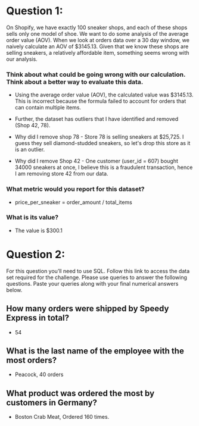 # Question 1:

On Shopify, we have exactly 100 sneaker shops, and each of these shops sells only one model of shoe. We want to do some analysis of the average order value (AOV). When we look at orders data over a 30 day window, we naively calculate an AOV of $3145.13. Given that we know these shops are selling sneakers, a relatively affordable item, something seems wrong with our analysis. 

### Think about what could be going wrong with our calculation. Think about a better way to evaluate this data. 

- Using the average order value (AOV), the calculated value was  $3145.13. This is incorrect because the formula failed to account for orders that can contain multiple items.

- Further, the dataset has outliers that I have identified and removed (Shop 42, 78). 

- Why did I remove shop 78 - Store 78 is selling sneakers at $25,725. I guess they sell diamond-studded sneakers, so let's drop this store as it is an outlier.

- Why did I remove Shop 42  - One customer (user_id = 607) bought 34000 sneakers at once, I believe this is a fraudulent transaction, hence I am removing store 42 from our data.

### What metric would you report for this dataset?

- price_per_sneaker = order_amount / total_items

### What is its value?

- The value is $300.1


# Question 2: 
For this question you’ll need to use SQL. Follow this link to access the data set required for the challenge. Please use queries to answer the following questions. Paste your queries along with your final numerical answers below.

## How many orders were shipped by Speedy Express in total?
 - 54

## What is the last name of the employee with the most orders?
 - Peacock, 40 orders

## What product was ordered the most by customers in Germany?
 - Boston Crab Meat, Ordered 160 times.
